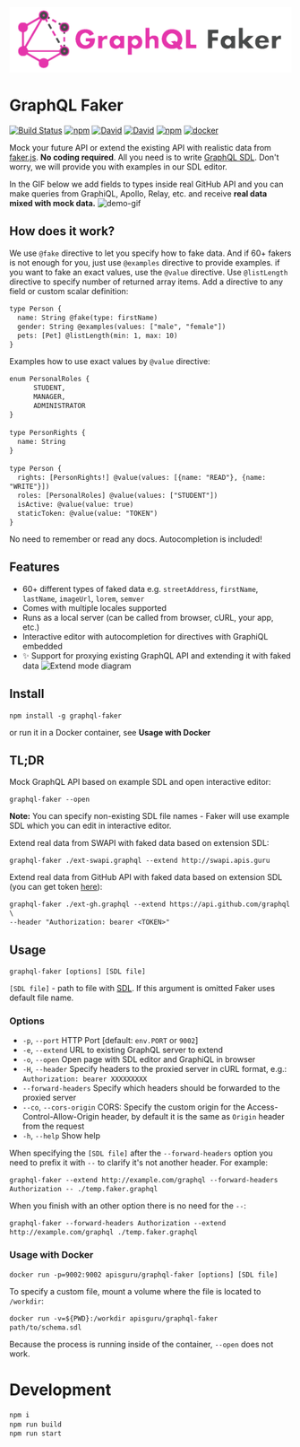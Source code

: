 ![GraphQL Faker logo](./docs/faker-logo-text.png)

# GraphQL Faker

[![Build Status](https://github.com/graphql-kit/graphql-faker/workflows/CI/badge.svg?branch=master)](https://github.com/graphql-kit/graphql-faker/actions?query=branch%3Amaster)
[![npm](https://img.shields.io/npm/v/graphql-faker.svg)](https://www.npmjs.com/package/graphql-faker)
[![David](https://img.shields.io/david/graphql-kit/graphql-faker.svg)](https://david-dm.org/graphql-kit/graphql-faker)
[![David](https://img.shields.io/david/dev/graphql-kit/graphql-faker.svg)](https://david-dm.org/graphql-kit/graphql-faker?type=dev)
[![npm](https://img.shields.io/npm/l/graphql-faker.svg)](https://github.com/graphql-kit/graphql-faker/blob/master/LICENSE)
[![docker](https://img.shields.io/docker/build/apisguru/graphql-faker.svg)](https://hub.docker.com/r/apisguru/graphql-faker/)

Mock your future API or extend the existing API with realistic data from [faker.js](https://fakerjs.dev/). **No coding required**.
All you need is to write [GraphQL SDL](https://alligator.io/graphql/graphql-sdl/). Don't worry, we will provide you with examples in our SDL editor.

In the GIF below we add fields to types inside real GitHub API and you can make queries from GraphiQL, Apollo, Relay, etc. and receive **real data mixed with mock data.**
![demo-gif](./docs/demo.gif)

## How does it work?

We use `@fake` directive to let you specify how to fake data. And if 60+ fakers is not enough for you, just use `@examples` directive to provide examples. if you want to fake an exact values, use the `@value` directive. Use `@listLength` directive to specify number of returned array items. Add a directive to any field or custom scalar definition:

    type Person {
      name: String @fake(type: firstName)
      gender: String @examples(values: ["male", "female"])
      pets: [Pet] @listLength(min: 1, max: 10)
    }

Examples how to use exact values by `@value` directive:

    enum PersonalRoles {
          STUDENT,
          MANAGER,
          ADMINISTRATOR
    }

    type PersonRights {
      name: String
    }

    type Person {
      rights: [PersonRights!] @value(values: [{name: "READ"}, {name: "WRITE"}])
      roles: [PersonalRoles] @value(values: ["STUDENT"])
      isActive: @value(value: true)
      staticToken: @value(value: "TOKEN")
    }

No need to remember or read any docs. Autocompletion is included!

## Features

- 60+ different types of faked data e.g. `streetAddress`, `firstName`, `lastName`, `imageUrl`, `lorem`, `semver`
- Comes with multiple locales supported
- Runs as a local server (can be called from browser, cURL, your app, etc.)
- Interactive editor with autocompletion for directives with GraphiQL embedded
- ✨ Support for proxying existing GraphQL API and extending it with faked data
  ![Extend mode diagram](./docs/extend-mode.gif)

## Install

    npm install -g graphql-faker

or run it in a Docker container, see **Usage with Docker**

## TL;DR

Mock GraphQL API based on example SDL and open interactive editor:

    graphql-faker --open

**Note:** You can specify non-existing SDL file names - Faker will use example SDL which you can edit in interactive editor.

Extend real data from SWAPI with faked data based on extension SDL:

    graphql-faker ./ext-swapi.graphql --extend http://swapi.apis.guru

Extend real data from GitHub API with faked data based on extension SDL (you can get token [here](https://developer.github.com/early-access/graphql/guides/accessing-graphql/#generating-an-oauth-token)):

    graphql-faker ./ext-gh.graphql --extend https://api.github.com/graphql \
    --header "Authorization: bearer <TOKEN>"

## Usage

    graphql-faker [options] [SDL file]

`[SDL file]` - path to file with [SDL](https://alligator.io/graphql/graphql-sdl/). If this argument is omitted Faker uses default file name.

### Options

- `-p`, `--port` HTTP Port [default: `env.PORT` or `9002`]
- `-e`, `--extend` URL to existing GraphQL server to extend
- `-o`, `--open` Open page with SDL editor and GraphiQL in browser
- `-H`, `--header` Specify headers to the proxied server in cURL format, e.g.: `Authorization: bearer XXXXXXXXX`
- `--forward-headers` Specify which headers should be forwarded to the proxied server
- `--co`, `--cors-origin` CORS: Specify the custom origin for the Access-Control-Allow-Origin header, by default it is the same as `Origin` header from the request
- `-h`, `--help` Show help

When specifying the `[SDL file]` after the `--forward-headers` option you need to prefix it with `--` to clarify it's not another header. For example:

```
graphql-faker --extend http://example.com/graphql --forward-headers Authorization -- ./temp.faker.graphql
```

When you finish with an other option there is no need for the `--`:

```
graphql-faker --forward-headers Authorization --extend http://example.com/graphql ./temp.faker.graphql
```

### Usage with Docker

    docker run -p=9002:9002 apisguru/graphql-faker [options] [SDL file]

To specify a custom file, mount a volume where the file is located to `/workdir`:

    docker run -v=${PWD}:/workdir apisguru/graphql-faker path/to/schema.sdl

Because the process is running inside of the container, `--open` does not work.

# Development

```sh
npm i
npm run build
npm run start
```
